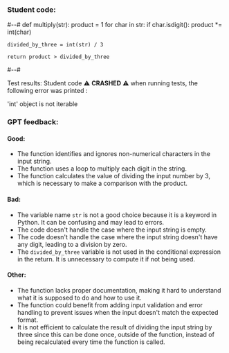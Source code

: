 ### Student code: 

#--#
def multiply(str):
    product = 1
    for char in str:
        if char.isdigit():
            product *= int(char)
    
    divided_by_three = int(str) / 3
    
    return product > divided_by_three
#--#

 Test results: 
Student code :warning: **CRASHED** :warning: when running tests, the following error was printed : 

 'int' object is not iterable 



 ### GPT feedback: 

#### Good:
- The function identifies and ignores non-numerical characters in the input string.
- The function uses a loop to multiply each digit in the string.
- The function calculates the value of dividing the input number by 3, which is necessary to make a comparison with the product.

#### Bad:
- The variable name `str` is not a good choice because it is a keyword in Python. It can be confusing and may lead to errors.
- The code doesn't handle the case where the input string is empty.
- The code doesn't handle the case where the input string doesn't have any digit, leading to a division by zero.
- The `divided_by_three` variable is not used in the conditional expression in the return. It is unnecessary to compute it if not being used.

#### Other:
- The function lacks proper documentation, making it hard to understand what it is supposed to do and how to use it.
- The function could benefit from adding input validation and error handling to prevent issues when the input doesn't match the expected format.
- It is not efficient to calculate the result of dividing the input string by three since this can be done once, outside of the function, instead of being recalculated every time the function is called.